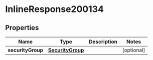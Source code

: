 

# InlineResponse200134

## Properties

Name | Type | Description | Notes
------------ | ------------- | ------------- | -------------
**securityGroup** | [**SecurityGroup**](SecurityGroup.md) |  |  [optional]



